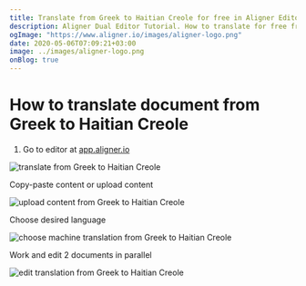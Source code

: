 ```yaml
---
title: Translate from Greek to Haitian Creole for free in Aligner Editor
description: Aligner Dual Editor Tutorial. How to translate for free from Greek to Haitian Creole. Aligner is multilingual document management platform. 
ogImage: "https://www.aligner.io/images/aligner-logo.png"
date: 2020-05-06T07:09:21+03:00
image: ../images/aligner-logo.png
onBlog: true
---
```


# How to translate document from Greek to Haitian Creole

1. Go to editor at [app.aligner.io](https://app.aligner.io "Aligner App web page")

![translate from Greek to Haitian Creole](../aligner-blank-editor.png "translate from Greek to Haitian Creole")

Copy-paste content or upload content

![upload content from Greek to Haitian Creole](../aligner-uploaded-document.png "upload content from Greek to Haitian Creole")

Choose desired language

![choose machine translation from Greek to Haitian Creole](../aligner-language-dropdown.png "choose machine translation from Greek to Haitian Creole")

Work and edit 2 documents in parallel

![edit translation from Greek to Haitian Creole](../aligner-double-sitded-editor.png "edit translation from Greek to Haitian Creole")

